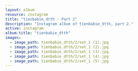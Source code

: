 ```yaml
---
layout: album
resource: instagram
title: "tienbabie_dtth - Part 2"
description: "Instagram album of tienbabie_dtth, part 2."
active: instagram
album-title: "tienbabie_dtth"
images:
  - image_path: tienbabie_dtth/2/set_1 (1).jpg
  - image_path: tienbabie_dtth/2/set_1 (2).jpg
  - image_path: tienbabie_dtth/2/set_1 (3).jpg
  - image_path: tienbabie_dtth/2/set_1 (4).jpg
  - image_path: tienbabie_dtth/2/set_1 (5).jpg
---
```

